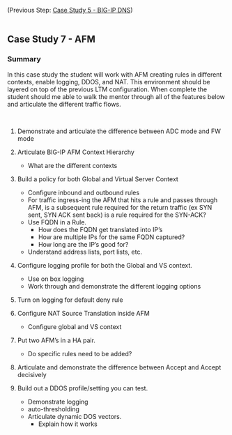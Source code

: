 (Previous Step: [Case Study 5 - BIG-IP DNS](https://github.com/grmarxer/Onboarding/blob/master/Case_Study_5-BIG-IP_DNS.md))  
<br/>  

## Case Study 7 - AFM 

### Summary  

In this case study the student will work with AFM creating rules in different contexts, enable logging, DDOS, and NAT.  This environment should be layered on top of the previous LTM configuration.  When complete the student should me able to walk the mentor through all of the features below and articulate the different traffic flows. 


<br/>  

1.	Demonstrate and articulate the difference between ADC mode and FW mode  

2.	Articulate BIG-IP AFM Context Hierarchy  
    - What are the different contexts  

3.	Build a policy for both Global and Virtual Server Context  
    - Configure inbound and outbound rules  
    - For traffic ingress-ing the AFM that hits a rule and passes through AFM, is a subsequent rule required for the return traffic (ex SYN sent, SYN ACK sent back) is a rule required for the SYN-ACK?   
    - Use FQDN in a Rule.  
        - How does the FQDN get translated into IP’s  
        - How are multiple IPs for the same FQDN captured?  
        - How long are the IP’s good for?  
    - Understand address lists, port lists, etc.  

4.	Configure logging profile for both the Global and VS context.  
    - Use on box logging  
    - Work through and demonstrate the different logging options  

5.	Turn on logging for default deny rule  

6.	Configure NAT Source Translation inside AFM  
    - Configure global and VS context  

7.	Put two AFM’s in a HA pair.  
    - Do specific rules need to be added?  

8.	Articulate and demonstrate the difference between Accept and Accept decisively  

9.	Build out a DDOS profile/setting you can test.  
    - Demonstrate logging  
    - auto-thresholding  
    - Articulate dynamic DOS vectors.  
        - Explain how it works  
